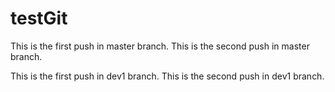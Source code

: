 # testGit
This is the first push in master branch.
This is the second push in master branch.


This is the first push in dev1 branch.
This is the second push in dev1 branch.